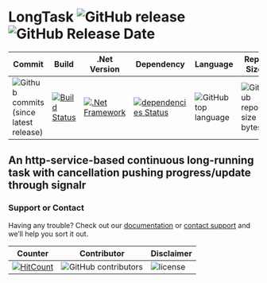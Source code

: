# LongTask ![GitHub release](https://img.shields.io/github/release/ajeetx/LongTask.svg?style=for-the-badge)   ![GitHub Release Date](https://img.shields.io/github/release-date/ajeetx/LongTask.svg?style=plastic)

| Commit | Build | .Net Version | Dependency | Language | Repo Size  |
| ---     | ---   | ---    | ---        | ---      | ---        | 
|![Github commits (since latest release)](https://img.shields.io/github/commits-since/ajeetx/longtask/latest.svg) | [![Build Status](https://travis-ci.org/AJEETX/LongTask.png?branch=master&style=for-the-badge)](https://travis-ci.org/AJEETX/LongTask) | [![.Net Framework](https://img.shields.io/badge/DotNet-4.6.1-blue.svg?style=plastic)](https://www.microsoft.com/en-au/download/details.aspx?id=49981) | [![dependencies Status](https://img.shields.io/badge/dependency-none-brightgreen.svg?style=plastic)](https://img.shields.io/badge/dependency-none-brightgreen.svg) | ![GitHub top language](https://img.shields.io/github/languages/top/ajeetx/LongTask.svg) |![GitHub repo size in bytes](https://img.shields.io/github/repo-size/ajeetx/LongTask.svg) 

## An http-service-based continuous long-running task with cancellation pushing progress/update through signalr


### Support or Contact

Having any trouble? Check out our [documentation](https://github.com/AJEETX/LongTask/blob/master/README.md) or [contact support](mailto:ajeetkumar@email.com) and we’ll help you sort it out.

|  Counter   | Contributor | Disclaimer |
| ---        |   ---       | ---         |
| [![HitCount](http://hits.dwyl.io/ajeetx/LongTask/projects/1.svg?style=plastic)](http://hits.dwyl.io/ajeetx/LongTask/projects/1)| ![GitHub contributors](https://img.shields.io/github/contributors/ajeetx/LongTask.svg?style=plastic)|![license](https://img.shields.io/github/license/ajeetx/LongTask.svg?style=plastic) |
